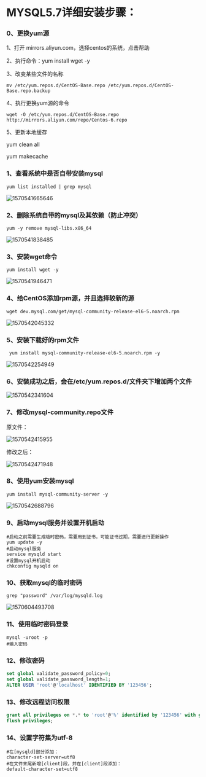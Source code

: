 

# MYSQL5.7详细安装步骤：

### 0、更换yum源

1、打开 mirrors.aliyun.com，选择centos的系统，点击帮助

2、执行命令：yum install wget -y

3、改变某些文件的名称

```
mv /etc/yum.repos.d/CentOS-Base.repo /etc/yum.repos.d/CentOS-Base.repo.backup
```

4、执行更换yum源的命令

```
wget -O /etc/yum.repos.d/CentOS-Base.repo http://mirrors.aliyun.com/repo/Centos-6.repo
```

5、更新本地缓存

yum clean all

yum makecache

### 1、查看系统中是否自带安装mysql

```shell
yum list installed | grep mysql
```

![1570541665646](./typora-user-images/1570541665646.png)

### 2、删除系统自带的mysql及其依赖（防止冲突）

```shell
yum -y remove mysql-libs.x86_64
```

![1570541838485](./typora-user-images/1570541838485.png)

### 3、安装wget命令

```
yum install wget -y 
```

![1570541946471](./typora-user-images/1570541946471.png)

### 4、给CentOS添加rpm源，并且选择较新的源

```
wget dev.mysql.com/get/mysql-community-release-el6-5.noarch.rpm
```

![1570542045332](./typora-user-images/1570542045332.png)

### 5、安装下载好的rpm文件

```
 yum install mysql-community-release-el6-5.noarch.rpm -y
```

![1570542254949](./typora-user-images/1570542254949.png)

### 6、安装成功之后，会在/etc/yum.repos.d/文件夹下增加两个文件

![1570542341604](./typora-user-images/1570542341604.png)

### 7、修改mysql-community.repo文件

原文件：

![1570542415955](./typora-user-images/1570542415955.png)

修改之后：

![1570542471948](./typora-user-images/1570542471948.png)

### 8、使用yum安装mysql

```
yum install mysql-community-server -y
```

![1570542688796](./typora-user-images/1570542688796.png)

### 9、启动mysql服务并设置开机启动

```shell
#启动之前需要生成临时密码，需要用到证书，可能证书过期，需要进行更新操作
yum update -y
#启动mysql服务
service mysqld start
#设置mysql开机启动
chkconfig mysqld on
```

### 10、获取mysql的临时密码

```shell
grep "password" /var/log/mysqld.log
```

![1570604493708](./typora-user-images/1570604493708.png)

### 11、使用临时密码登录

```shell
mysql -uroot -p
#输入密码
```

### 12、修改密码

```sql
set global validate_password_policy=0;
set global validate_password_length=1;
ALTER USER 'root'@'localhost' IDENTIFIED BY '123456';
```

### 13、修改远程访问权限

```sql
grant all privileges on *.* to 'root'@'%' identified by '123456' with grant option;
flush privileges;
```

### 14、设置字符集为utf-8

```shell
#在[mysqld]部分添加：
character-set-server=utf8
#在文件末尾新增[client]段，并在[client]段添加：
default-character-set=utf8
```

